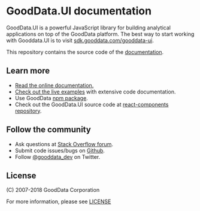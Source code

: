 # GoodData.UI documentation

GoodData.UI is a powerful JavaScript library for building analytical applications on top of the GoodData platform. The best way to start working with Gooddata.UI is to visit [sdk.gooddata.com/gooddata-ui](https://sdk.gooddata.com/gooddata-ui/).

This repository contains the source code of the [documentation](https://sdk.gooddata.com/gooddata-ui/docs/about_gooddataui.html). 

## Learn more

- [Read the online documentation.](https://sdk.gooddata.com/gooddata-ui/docs/about_gooddataui.html)
- [Check out the live examples](https://gooddata-examples.herokuapp.com/) with extensive code documentation.
- Use GoodData [npm package](https://github.com/gooddata/gooddata-react-components).
- Check out the GoodData.UI source code at [react-components repository](https://github.com/gooddata/gooddata-react-components).

## Follow the community

- Ask questions at [Stack Overflow forum](https://stackoverflow.com/questions/tagged/gooddata).
- Submit code issues/bugs on [Github](https://github.com/gooddata/gooddata-react-components/issues).
- Follow [@gooddata_dev](https://twitter.com/gooddata_dev) on Twitter.

## License

(C) 2007-2018 GoodData Corporation

For more information, please see [LICENSE](LICENSE)
